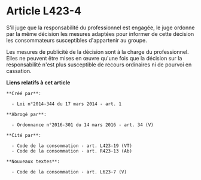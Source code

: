 # Article L423-4

S'il juge que la responsabilité du professionnel est engagée, le juge ordonne par la même décision les mesures adaptées pour
informer de cette décision les consommateurs susceptibles d'appartenir au groupe. 

Les mesures de publicité de la décision sont à la charge du professionnel. Elles ne peuvent être mises en œuvre qu'une fois
que la décision sur la responsabilité n'est plus susceptible de recours ordinaires ni de pourvoi en cassation.

**Liens relatifs à cet article**

	**Créé par**:

	  - Loi n°2014-344 du 17 mars 2014 - art. 1

	**Abrogé par**:

	  - Ordonnance n°2016-301 du 14 mars 2016 - art. 34 (V)

	**Cité par**:

	  - Code de la consommation - art. L423-19 (VT)
	  - Code de la consommation - art. R423-13 (Ab)

	**Nouveaux textes**:

	  - Code de la consommation - art. L623-7 (V)
